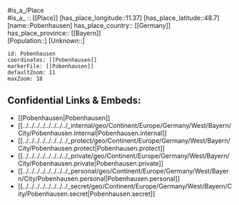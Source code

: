 ﻿---
location: [48.7,11.37] 
mapzoom: [7,12] 
mapmarker: city 
type: City
tags:
- geo/City


SpocWebEntityId: 33419
isDeleted: false
confidential: public

---
#is_a_/Place  
#is_a_ :: [[Place]] 
[has_place_longitude::11.37] 
[has_place_latitude::48.7] 
[name::Pobenhausen] 
has_place_country:: [[Germany]]  
has_place_province:: [[Bayern]]  
[Population::] 
[Unknown::] 


```leaflet
id: Pobenhausen
coordinates: [[Pobenhausen]] 
markerFile: [[Pobenhausen]] 
defaultZoom: 11 
maxZoom: 18
```


## Confidential Links & Embeds: 
- [[Pobenhausen|Pobenhausen]]  
- [[../../../../../../../../_internal/geo/Continent/Europe/Germany/West/Bayern/City/Pobenhausen.internal|Pobenhausen.internal]] 
- [[../../../../../../../../_protect/geo/Continent/Europe/Germany/West/Bayern/City/Pobenhausen.protect|Pobenhausen.protect]] 
- [[../../../../../../../../_private/geo/Continent/Europe/Germany/West/Bayern/City/Pobenhausen.private|Pobenhausen.private]] 
- [[../../../../../../../../_personal/geo/Continent/Europe/Germany/West/Bayern/City/Pobenhausen.personal|Pobenhausen.personal]] 
- [[../../../../../../../../_secret/geo/Continent/Europe/Germany/West/Bayern/City/Pobenhausen.secret|Pobenhausen.secret]] 
